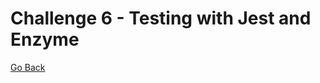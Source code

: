 # Challenge 6 - Testing with Jest and Enzyme

[ Go Back ](https://github.com/yanxu2021/ApartmentUs/blob/main/README.md)
